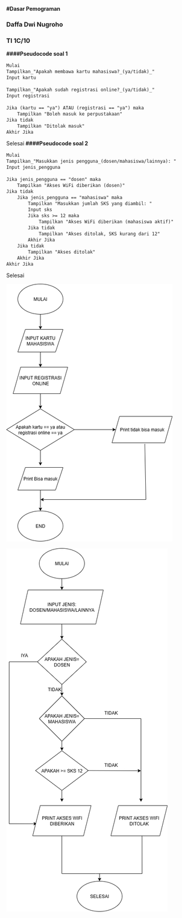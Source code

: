 **#Dasar Pemograman**
### Daffa Dwi Nugroho
### TI 1C/10

**####Pseudocode soal 1**

    Mulai
    Tampilkan_"Apakah membawa kartu mahasiswa?_(ya/tidak)_"
    Input kartu

    Tampilkan_"Apakah sudah registrasi online?_(ya/tidak)_"
    Input registrasi

    Jika (kartu == "ya") ATAU (registrasi == "ya") maka
        Tampilkan "Boleh masuk ke perpustakaan"
    Jika tidak
        Tampilkan "Ditolak masuk"
    Akhir Jika
Selesai
**####Pseudocode soal 2**

    Mulai
    Tampilkan_"Masukkan jenis pengguna_(dosen/mahasiswa/lainnya): "
    Input jenis_pengguna

    Jika jenis_pengguna == "dosen" maka
        Tampilkan "Akses WiFi diberikan (dosen)"
    Jika tidak
        Jika jenis_pengguna == "mahasiswa" maka
            Tampilkan "Masukkan jumlah SKS yang diambil: "
            Input sks
            Jika sks >= 12 maka
                Tampilkan "Akses WiFi diberikan (mahasiswa aktif)"
            Jika tidak
                Tampilkan "Akses ditolak, SKS kurang dari 12"
            Akhir Jika
        Jika tidak
            Tampilkan "Akses ditolak"
        Akhir Jika
    Akhir Jika
Selesai


![Flowchart 1](https://github.com/Dapa-yap/Daspro/blob/main/Tugas_Daspro/img/FlowChart1.png?raw=true)

![Flowchart 2](https://github.com/Dapa-yap/Daspro/blob/main/Tugas_Daspro/img/FLowchart2.png?raw=true)



